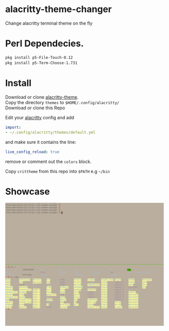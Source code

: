 # alacritty-theme-changer
Change alacritty terminal theme on the fly 

# Perl Dependecies.

```bash
pkg install p5-File-Touch-0.12
pkg install p5-Term-Choose-1.731
```

# Install

Download or clone [alacritty-theme](https://github.com/rajasegar/alacritty-theme).   
Copy the directory `themes` to `$HOME/.config/alacritty/`   
Download or clone this Repo  

Edit your [alacritty](https://github.com/alacritty/alacritty) config and add   

```yaml
import:
- ~/.config/alacritty/themes/default.yml
```
and make sure it contains the line: 

```yaml
live_config_reload: true
```

remove or comment out the `colors` block.

Copy `crittheme` from this repo into `$PATH` e.g `~/bin`


# Showcase

![gif_me_more](gif_me_more.gif)
